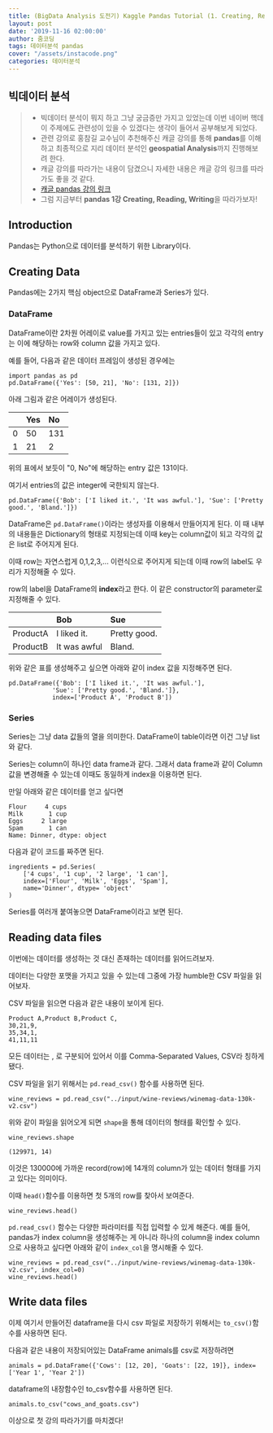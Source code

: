 ```yaml
---
title: (BigData Analysis 도전기) Kaggle Pandas Tutorial (1. Creating, Reading and Writing)
layout: post
date: '2019-11-16 02:00:00'
author: 줌코딩
tags: 데이터분석 pandas
cover: "/assets/instacode.png"
categories: 데이터분석
---
```


## 빅데이터 분석

>* 빅데이터 분석이 뭐지 하고 그냥 궁금증만 가지고 있었는데 이번 네이버 핵데이 주제에도 관련성이 있을 수 있겠다는 생각이 들어서 공부해보게 되었다.
>* 관련 강의로 홍참길 교수님이 추천해주신 캐글 강의를 통해 **pandas**를 이해하고 최종적으로 지리 데이터 분석인 **geospatial Analysis**까지 진행해보려 한다.
>* 캐글 강의를 따라가는 내용이 담겼으니 자세한 내용은 캐글 강의 링크를 따라가도 좋을 것 같다.
>* [캐글 pandas 강의 링크](https://www.kaggle.com/learn/pandas)
>* 그럼 지금부터 **pandas 1강 Creating, Reading, Writing**을 따라가보자!

## Introduction

Pandas는 Python으로 데이터를 분석하기 위한 Library이다.

## Creating Data

Pandas에는 2가지 핵심 object으로 DataFrame과 Series가 있다.

### DataFrame

DataFrame이란 2차원 어레이로 value를 가지고 있는 entries들이 있고 각각의 entry는 이에 해당하는 row와 column 값을 가지고 있다.

예를 들어, 다음과 같은 데이터 프레임이 생성된 경우에는

    import pandas as pd
    pd.DataFrame({'Yes': [50, 21], 'No': [131, 2]})

아래 그림과 같은 어레이가 생성된다.

|  | Yes | No |
|:-----|:-----|:-----|
| 0 | 50 | 131 |
| 1 | 21 | 2 |

위의 표에서 보듯이 "0, No"에 해당하는 entry 값은 131이다.

여기서 entries의 값은 integer에 국한되지 않는다.

    pd.DataFrame({'Bob': ['I liked it.', 'It was awful.'], 'Sue': ['Pretty good.', 'Bland.']})

DataFrame은 `pd.DataFrame()`이라는 생성자를 이용해서 만들어지게 된다. 이 때 내부의 내용들은 Dictionary의 형태로 지정되는데 이때 key는 column값이 되고 각각의 값은 list로 주어지게 된다.

이때 row는 자연스럽게 0,1,2,3,... 이런식으로 주어지게 되는데 이때 row의 label도 우리가 지정해줄 수 있다.

row의 label을 DataFrame의 **index**라고 한다. 이 같은 constructor의 parameter로 지정해줄 수 있다.

|  | Bob | Sue |
|:-------|:-------|:-------|
| ProductA | I liked it. | Pretty good. |
| ProductB | It was awful | Bland. |

위와 같은 표를 생성해주고 싶으면 아래와 같이 index 값을 지정해주면 된다.

    pd.DataFrame({'Bob': ['I liked it.', 'It was awful.'], 
                'Sue': ['Pretty good.', 'Bland.']},
                index=['Product A', 'Product B'])

### Series

Series는 그냥 data 값들의 열을 의미한다. DataFrame이 table이라면 이건 그냥 list와 같다.

Series는 column이 하나인 data frame과 같다. 그래서 data frame과 같이 Column값을 변경해줄 수 있는데 이때도 동일하게 index을 이용하면 된다.

만일 아래와 같은 데이터를 얻고 싶다면


    Flour     4 cups
    Milk       1 cup
    Eggs     2 large
    Spam       1 can
    Name: Dinner, dtype: object

다음과 같이 코드를 짜주면 된다. 

    ingredients = pd.Series(
        ['4 cups', '1 cup', '2 large', '1 can'],
        index=['Flour', 'Milk', 'Eggs', 'Spam'],
        name='Dinner', dtype= 'object'
    )

Series를 여러개 붙여놓으면 DataFrame이라고 보면 된다.

## Reading data files

이번에는 데이터를 생성하는 것 대신 존재하는 데이터를 읽어드려보자.

데이터는 다양한 포맷을 가지고 있을 수 있는데 그중에 가장 humble한 CSV 파일을 읽어보자.

CSV 파일을 읽으면 다음과 같은 내용이 보이게 된다.

    Product A,Product B,Product C,
    30,21,9,
    35,34,1,
    41,11,11

모든 데이터는 , 로 구분되어 있어서 이를 Comma-Separated Values, CSV라 칭하게 됐다.

CSV 파일을 읽기 위해서는 `pd.read_csv()` 함수를 사용하면 된다.

    wine_reviews = pd.read_csv("../input/wine-reviews/winemag-data-130k-v2.csv")

위와 같이 파일을 읽어오게 되면 `shape`을 통해 데이터의 형태를 확인할 수 있다.

    wine_reviews.shape

    (129971, 14)

이것은 130000에 가까운 record(row)에 14개의 column가 있는 데이터 형태를 가지고 있다는 의미이다.

이때 `head()`함수를 이용하면 첫 5개의 row를 찾아서 보여준다.

    wine_reviews.head()

`pd.read_csv()` 함수는 다양한 파라미터를 직접 입력할 수 있게 해준다. 예를 들어, pandas가 index column을 생성해주는 게 아니라 하나의 column을 index column으로 사용하고 싶다면 아래와 같이 `index_col`을 명시해줄 수 있다.

    wine_reviews = pd.read_csv("../input/wine-reviews/winemag-data-130k-v2.csv", index_col=0)
    wine_reviews.head()

## Write data files

이제 여기서 만들어진 dataframe을 다시 csv 파일로 저장하기 위해서는 `to_csv()`함수를 사용하면 된다.

다음과 같은 내용이 저장되어있는 DataFrame animals를 csv로 저장하려면

    animals = pd.DataFrame({'Cows': [12, 20], 'Goats': [22, 19]}, index=['Year 1', 'Year 2'])

dataframe의 내장함수인 to_csv함수를 사용하면 된다.

    animals.to_csv("cows_and_goats.csv")

이상으로 첫 강의 따라가기를 마치겠다!

